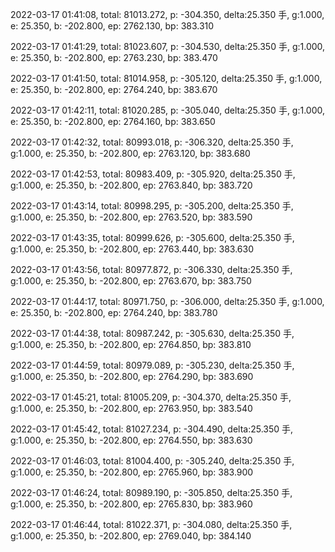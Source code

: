 2022-03-17 01:41:08, total: 81013.272, p: -304.350, delta:25.350 手, g:1.000, e: 25.350, b: -202.800, ep: 2762.130, bp: 383.310

2022-03-17 01:41:29, total: 81023.607, p: -304.530, delta:25.350 手, g:1.000, e: 25.350, b: -202.800, ep: 2763.230, bp: 383.470

2022-03-17 01:41:50, total: 81014.958, p: -305.120, delta:25.350 手, g:1.000, e: 25.350, b: -202.800, ep: 2764.240, bp: 383.670

2022-03-17 01:42:11, total: 81020.285, p: -305.040, delta:25.350 手, g:1.000, e: 25.350, b: -202.800, ep: 2764.160, bp: 383.650

2022-03-17 01:42:32, total: 80993.018, p: -306.320, delta:25.350 手, g:1.000, e: 25.350, b: -202.800, ep: 2763.120, bp: 383.680

2022-03-17 01:42:53, total: 80983.409, p: -305.920, delta:25.350 手, g:1.000, e: 25.350, b: -202.800, ep: 2763.840, bp: 383.720

2022-03-17 01:43:14, total: 80998.295, p: -305.200, delta:25.350 手, g:1.000, e: 25.350, b: -202.800, ep: 2763.520, bp: 383.590

2022-03-17 01:43:35, total: 80999.626, p: -305.600, delta:25.350 手, g:1.000, e: 25.350, b: -202.800, ep: 2763.440, bp: 383.630

2022-03-17 01:43:56, total: 80977.872, p: -306.330, delta:25.350 手, g:1.000, e: 25.350, b: -202.800, ep: 2763.670, bp: 383.750

2022-03-17 01:44:17, total: 80971.750, p: -306.000, delta:25.350 手, g:1.000, e: 25.350, b: -202.800, ep: 2764.240, bp: 383.780

2022-03-17 01:44:38, total: 80987.242, p: -305.630, delta:25.350 手, g:1.000, e: 25.350, b: -202.800, ep: 2764.850, bp: 383.810

2022-03-17 01:44:59, total: 80979.089, p: -305.230, delta:25.350 手, g:1.000, e: 25.350, b: -202.800, ep: 2764.290, bp: 383.690

2022-03-17 01:45:21, total: 81005.209, p: -304.370, delta:25.350 手, g:1.000, e: 25.350, b: -202.800, ep: 2763.950, bp: 383.540

2022-03-17 01:45:42, total: 81027.234, p: -304.490, delta:25.350 手, g:1.000, e: 25.350, b: -202.800, ep: 2764.550, bp: 383.630

2022-03-17 01:46:03, total: 81004.400, p: -305.240, delta:25.350 手, g:1.000, e: 25.350, b: -202.800, ep: 2765.960, bp: 383.900

2022-03-17 01:46:24, total: 80989.190, p: -305.850, delta:25.350 手, g:1.000, e: 25.350, b: -202.800, ep: 2765.830, bp: 383.960

2022-03-17 01:46:44, total: 81022.371, p: -304.080, delta:25.350 手, g:1.000, e: 25.350, b: -202.800, ep: 2769.040, bp: 384.140